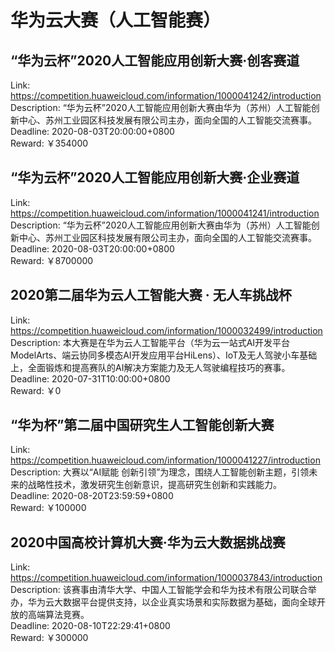 # 华为云大赛（人工智能赛）



## “华为云杯”2020人工智能应用创新大赛·创客赛道

Link: https://competition.huaweicloud.com/information/1000041242/introduction  
Description: “华为云杯”2020人工智能应用创新大赛由华为（苏州）人工智能创新中心、苏州工业园区科技发展有限公司主办，面向全国的人工智能交流赛事。  
Deadline: 2020-08-03T20:00:00+0800  
Reward: ￥354000  


## “华为云杯”2020人工智能应用创新大赛·企业赛道

Link: https://competition.huaweicloud.com/information/1000041241/introduction  
Description: “华为云杯”2020人工智能应用创新大赛由华为（苏州）人工智能创新中心、苏州工业园区科技发展有限公司主办，面向全国的人工智能交流赛事。  
Deadline: 2020-08-03T20:00:00+0800  
Reward: ￥8700000  


## 2020第二届华为云人工智能大赛 · 无人车挑战杯

Link: https://competition.huaweicloud.com/information/1000032499/introduction  
Description: 本大赛是在华为云人工智能平台（华为云一站式AI开发平台ModelArts、端云协同多模态AI开发应用平台HiLens）、IoT及无人驾驶小车基础上，全面锻炼和提高赛队的AI解决方案能力及无人驾驶编程技巧的赛事。  
Deadline: 2020-07-31T10:00:00+0800  
Reward: ￥0  


## “华为杯”第二届中国研究生人工智能创新大赛

Link: https://competition.huaweicloud.com/information/1000041227/introduction  
Description: 大赛以“AI赋能 创新引领”为理念，围绕人工智能创新主题，引领未来的战略性技术，激发研究生创新意识，提高研究生创新和实践能力。  
Deadline: 2020-08-20T23:59:59+0800  
Reward: ￥100000  


## 2020中国高校计算机大赛·华为云大数据挑战赛

Link: https://competition.huaweicloud.com/information/1000037843/introduction  
Description: 该赛事由清华大学、中国人工智能学会和华为技术有限公司联合举办，华为云大数据平台提供支持，以企业真实场景和实际数据为基础，面向全球开放的高端算法竞赛。  
Deadline: 2020-08-10T22:29:41+0800  
Reward: ￥300000  

